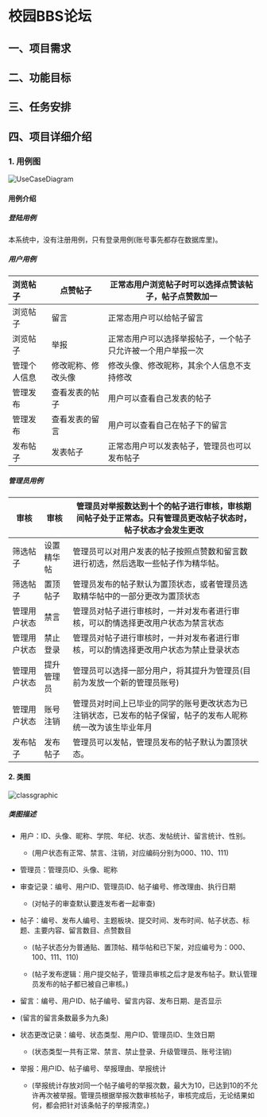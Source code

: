 # 校园BBS论坛



## 一、项目需求



## 二、功能目标



## 三、任务安排



## 四、项目详细介绍

### 1. 用例图

![UseCaseDiagram](课程设计/课程设计UML/UseCaseDiagram.png)

#### 用例介绍

##### 登陆用例

本系统中，没有注册用例，只有登录用例(账号事先都存在数据库里)。

##### 用户用例

| 浏览帖子     | 点赞帖子           | 正常态用户浏览帖子时可以选择点赞该帖子，帖子点赞数加一       |
| :----------- | ------------------ | ------------------------------------------------------------ |
| 浏览帖子     | 留言               | 正常态用户可以给帖子留言                                     |
| 浏览帖子     | 举报               | 正常态用户可以选择举报帖子，一个帖子只允许被一个用户举报一次 |
| 管理个人信息 | 修改昵称、修改头像 | 修改头像、修改昵称，其余个人信息不支持修改                   |
| 管理发布     | 查看发表的帖子     | 用户可以查看自己发表的帖子                                   |
| 管理发布     | 查看发表的留言     | 用户可以查看自己在帖子下的留言                               |
| 发布帖子     | 发表帖子           | 正常态用户可以发表帖子，管理员也可以发布帖子                 |

##### 管理员用例

| 审核         | 审核       | 管理员对举报数达到十个的帖子进行审核，审核期间帖子处于正常态。只有管理员更改帖子状态时，帖子状态才会发生更改 |
| ------------ | ---------- | ------------------------------------------------------------ |
| 筛选帖子     | 设置精华帖 | 管理员可以对用户发表的帖子按照点赞数和留言数进行初选，然后选取一些帖子作为精华帖。 |
| 筛选帖子     | 置顶帖子   | 管理员发布的帖子默认为置顶状态，或者管理员选取精华帖中的一部分更改为置顶状态 |
| 管理用户状态 | 禁言       | 管理员对帖子进行审核时，一并对发布者进行审核，可以酌情选择更改用户状态为禁言状态 |
| 管理用户状态 | 禁止登录   | 管理员对帖子进行审核时，一并对发布者进行审核，可以酌情选择更改用户状态为禁止登录状态 |
| 管理用户状态 | 提升管理员 | 管理员可以选择一部分用户，将其提升为管理员(目前为发放一个新的管理员账号) |
| 管理用户状态 | 账号注销   | 管理员对时间上已毕业的同学的账号更改状态为已注销状态，已发布的帖子保留，帖子的发布人昵称统一改为该生毕业年月 |
| 发布帖子     | 发布帖子   | 管理员可以发帖，管理员发布的帖子默认为置顶状态。             |

#### 2. 类图

![classgraphic](课程设计/课程设计UML/classgraphic.png)

##### 类图描述

- 用户：ID、头像、昵称、学院、年纪、状态、发帖统计、留言统计、性别。
  - (用户状态有正常、禁言、注销，对应编码分别为000、110、111)

- 管理员：管理员ID、头像、昵称
- 审查记录：编号、用户ID、管理员ID、帖子编号、修改理由、执行日期
  - (对帖子的审查默认要连发布者一起审查)

- 帖子：编号、发布人编号、主题板块、提交时间、发布时间、帖子状态、标题、主要内容、留言数目、点赞数目

  - (帖子状态分为普通贴、置顶帖、精华帖和已下架，对应编号为：000、100、111、110)

  - (帖子发布逻辑：用户提交帖子，管理员审核之后才是发布帖子。默认管理员发布的帖子都已被自己审核。)

-   留言：编号、用户ID、帖子编号、留言内容、发布日期、是否显示
  - (留言的留言条数最多为九条)

- 状态更改记录：编号、状态类型、用户ID、管理员ID、生效日期
  - (状态类型一共有正常、禁言、禁止登录、升级管理员、账号注销)

- 举报：用户ID、帖子编号、举报理由、举报统计
  - (举报统计存放对同一个帖子编号的举报次数，最大为10，已达到10的不允许再次被举报。管理员根据举报次数审核帖子，审核完成后，无论结果如何，都会把针对该条帖子的举报清空。)

